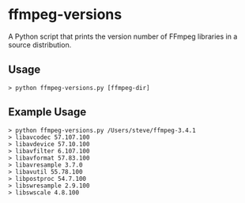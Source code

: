 # ffmpeg-versions
A Python script that prints the version number of FFmpeg libraries in a source distribution.

## Usage

	> python ffmpeg-versions.py [ffmpeg-dir]

## Example Usage

	> python ffmpeg-versions.py /Users/steve/ffmpeg-3.4.1
	> libavcodec 57.107.100
	> libavdevice 57.10.100
	> libavfilter 6.107.100
	> libavformat 57.83.100
	> libavresample 3.7.0
	> libavutil 55.78.100
	> libpostproc 54.7.100
	> libswresample 2.9.100
	> libswscale 4.8.100


